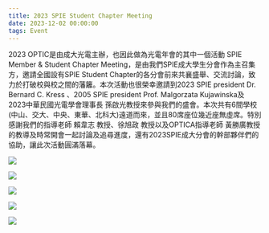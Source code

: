 ```yaml
---
title: 2023 SPIE Student Chapter Meeting
date: 2023-12-02 00:00:00
tags: Event
---
```


2023 OPTIC是由成大光電主辦，也因此做為光電年會的其中一個活動 SPIE  Member & Student Chapter Meeting，是由我們SPIE成大學生分會作為主召集方，邀請全國設有SPIE Student Chapter的各分會前來共襄盛舉、交流討論，致力於打破校與校之間的藩籬。本次活動也很榮幸邀請到2023 SPIE president Dr. Bernard C. Kress 、2005 SPIE president Prof. Malgorzata Kujawinska及 2023中華民國光電學會理事長 孫啟光教授來參與我們的盛會。本次共有6間學校 (中山、交大、中央、東華、北科大)遠道而來，並且80席座位幾近座無虛席。特別感謝我們的指導老師 賴韋志 教授、徐旭政 教授以及OPTICA指導老師 黃勝廣教授 的教導及時常開會一起討論及追尋進度，還有2023SPIE成大分會的幹部夥伴們的協助，讓此次活動圓滿落幕。

![](41579.jpg)

![](0B3A7863-已增強-雜訊減少.png)

![](0B3A7890-已增強-雜訊減少.png)

![](0B3A7964-已增強-雜訊減少.png)

![](0B3A7898-已增強-雜訊減少.png)
